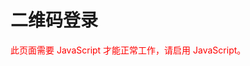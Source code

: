 # 二维码登录

<script src="https://cdn.jsdelivr.net/npm/qrcodejs@1.0.0/qrcode.min.js"></script>
<!-- 提示用户开启 JavaScript -->
<noscript>
    <style>
        #content {
            display: none;
        }
    </style>
    <p style="color: red;">此页面需要 JavaScript 才能正常工作，请启用 JavaScript。</p>
</noscript>

<div id="content" class="hidden">
    <div id="qrcode"></div>
    <p id="message"></p>
</div>

<script>
    // 获取URL参数
    function getQueryParams() {
        const params = {};
        window.location.search.substr(1).split('&').forEach(function(part) {
            const [key, value] = part.split('=');
            params[decodeURIComponent(key)] = decodeURIComponent(value);
        });
        return params;
    }

    // 初始化
    const params = getQueryParams();
    const contentDiv = document.getElementById('content');
    const qrcodeDiv = document.getElementById('qrcode');
    const messageP = document.getElementById('message');

    // 如果包含 verificationUri 和 userCode 参数
    if (params.verificationUri && params.userCode) {
        // 如果 login 参数为 true，则提示复制 userCode 并前往 verificationUri
        if (params.login === 'true') {
            contentDiv.classList.remove('hidden');
            messageP.textContent = `请复制此代码：`${params.userCode}`\n并点击前往此处登录：<a href="${params.verificationUri}">${params.verificationUri}</a>`;
            qrcodeDiv.classList.add('hidden'); // 隐藏二维码
        } else {
            // 否则生成二维码
            const currentUrl = window.location.origin + window.location.pathname;
            const qrUrl = `${currentUrl}?verificationUri=${encodeURIComponent(params.verificationUri)}&userCode=${encodeURIComponent(params.userCode)}&login=true`;
            contentDiv.classList.remove('hidden');
            messageP.textContent = `请扫描二维码：\nverificationUri：${params.verificationUri}\nuserCode：${params.userCode}`;
            new QRCode(qrcodeDiv, {
                text: qrUrl,
                width: 200,
                height: 200
            });
        }
    }
</script>
